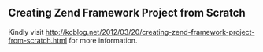 ## Creating Zend Framework Project from Scratch

Kindly visit http://kcblog.net/2012/03/20/creating-zend-framework-project-from-scratch.html for more information.